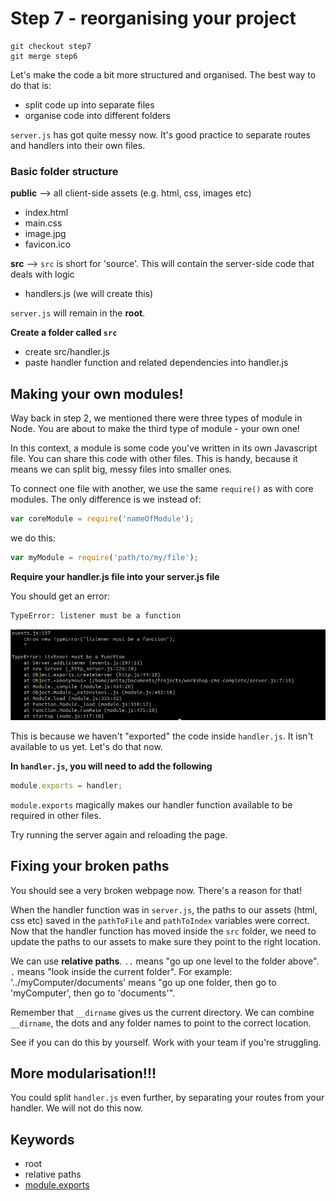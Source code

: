# Step 7 - reorganising your project

```
git checkout step7
git merge step6
```

Let's make the code a bit more structured and organised.  The best way to do that is:

* split code up into separate files
* organise code into different folders

`server.js` has got quite messy now.  It's good practice to separate routes and handlers into their own files.

### Basic folder structure

**public** --> all client-side assets (e.g. html, css, images etc)
* index.html
* main.css
* image.jpg
* favicon.ico

**src** --> `src` is short for 'source'. This will contain the server-side code that deals with logic
* handlers.js (we will create this)

`server.js` will remain in the **root**.

**Create a folder called `src`**

* create src/handler.js
* paste handler function and related dependencies into handler.js


## Making your own modules!

Way back in step 2, we mentioned there were three types of module in Node.  You are about to make the third type of module - your own one!

In this context, a module is some code you've written in its own Javascript file.  You can share this code with other files.  This is handy, because it means we can split big, messy files into smaller ones.

To connect one file with another, we use the same `require()` as with core modules.  The only difference is we instead of:
```js
var coreModule = require('nameOfModule');
```

we do this:
```js
var myModule = require('path/to/my/file');
```

**Require your handler.js file into your server.js file**

You should get an error:
```bash
TypeError: listener must be a function
```
![require error](readme-images/step7-require-error.png)

This is because we haven't "exported" the code inside `handler.js`.  It isn't available to us yet.  Let's do that now.

**In `handler.js`, you will need to add the following**

```js
module.exports = handler;
```

`module.exports` magically makes our handler function available to be required in other files.

Try running the server again and reloading the page.

## Fixing your broken paths

You should see a very broken webpage now.  There's a reason for that!

When the handler function was in `server.js`, the paths to our assets (html, css etc) saved in the `pathToFile` and `pathToIndex` variables were correct.  Now that the handler function has moved inside the `src` folder, we need to update the paths to our assets to make sure they point to the right location.

We can use **relative paths**. `..` means "go up one level to the folder above".  `.` means "look inside the current folder".  For example: '../myComputer/documents' means "go up one folder, then go to 'myComputer', then go to 'documents'".

Remember that `__dirname` gives us the current directory.  We can combine `__dirname`, the dots and any folder names to point to the correct location.

See if you can do this by yourself.  Work with your team if you're struggling.


## More modularisation!!!

You could split `handler.js` even further, by separating your routes from your handler.  We will not do this now.





## Keywords
* root
* relative paths
* [module.exports](http://www.sitepoint.com/understanding-module-exports-exports-node-js/)
